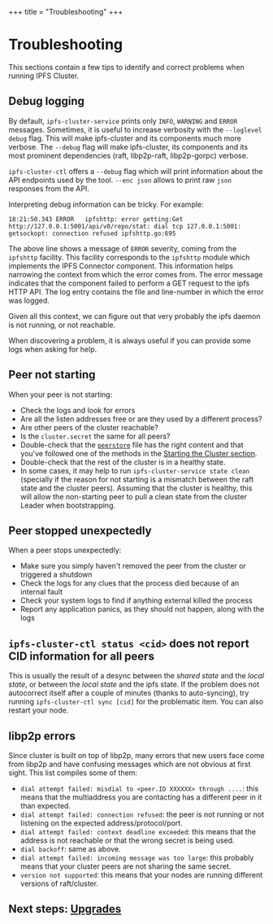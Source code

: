 +++
title = "Troubleshooting"
+++

# Troubleshooting

This sections contain a few tips to identify and correct problems when running IPFS Cluster.

## Debug logging

By default, `ipfs-cluster-service` prints only `INFO`, `WARNING` and `ERROR` messages. Sometimes, it is useful to increase verbosity with the `--loglevel debug` flag. This will make ipfs-cluster and its components much more verbose. The `--debug` flag will make ipfs-cluster, its components and its most prominent dependencies (raft, libp2p-raft, libp2p-gorpc) verbose.

`ipfs-cluster-ctl` offers a `--debug` flag which will print information about the API endpoints used by the tool. `--enc json` allows to print raw `json` responses from the API.

Interpreting debug information can be tricky. For example:

```
18:21:50.343 ERROR   ipfshttp: error getting:Get http://127.0.0.1:5001/api/v0/repo/stat: dial tcp 127.0.0.1:5001: getsockopt: connection refused ipfshttp.go:695
```

The above line shows a message of `ERROR` severity, coming from the `ipfshttp` facility. This facility corresponds to the `ipfshttp` module which implements the IPFS Connector component. This information helps narrowing the context from which the error comes from. The error message indicates that the component failed to perform a GET request to the ipfs HTTP API. The log entry contains the file and line-number in which the error was logged.

Given all this context, we can figure out that very probably the ipfs daemon is not running, or not reachable.

When discovering a problem, it is always useful if you can provide some logs when asking for help.

## Peer not starting

When your peer is not starting:

* Check the logs and look for errors
* Are all the listen addresses free or are they used by a different process?
* Are other peers of the cluster reachable?
* Is the `cluster.secret` the same for all peers?
* Double-check that the [`peerstore`](/documentation/configuration/#the-peerstore-file) file has the right content and that you've followed one of the methods in the [Starting the Cluster section](/documentation/starting).
* Double-check that the rest of the cluster is in a healthy state.
* In some cases, it may help to run `ipfs-cluster-service state clean` (specially if the reason for not starting is a mismatch between the raft state and the cluster peers). Assuming that the cluster is healthy, this will allow the non-starting peer to pull a clean state from the cluster Leader when bootstrapping.

## Peer stopped unexpectedly

When a peer stops unexpectedly:

* Make sure you simply haven't removed the peer from the cluster or triggered a shutdown
* Check the logs for any clues that the process died because of an internal fault
* Check your system logs to find if anything external killed the process
* Report any application panics, as they should not happen, along with the logs

## `ipfs-cluster-ctl status <cid>` does not report CID information for all peers

This is usually the result of a desync between the *shared state* and the *local state*, or between the *local state* and the ipfs state. If the problem does not autocorrect itself after a couple of minutes (thanks to auto-syncing), try running `ipfs-cluster-ctl sync [cid]` for the problematic item. You can also restart your node.

## libp2p errors

Since cluster is built on top of libp2p, many errors that new users face come from libp2p and have confusing messages which are not obvious at first sight. This list compiles some of them:

* `dial attempt failed: misdial to <peer.ID XXXXXX> through ....`: this means that the multiaddress you are contacting has a different peer in it than expected.
* `dial attempt failed: connection refused`: the peer is not running or not listening on the expected address/protocol/port.
* `dial attempt failed: context deadline exceeded`: this means that the address is not reachable or that the wrong secret is being used.
* `dial backoff`: same as above.
* `dial attempt failed: incoming message was too large`: this probably means that your cluster peers are not sharing the same secret.
* `version not supported`: this means that your nodes are running different versions of raft/cluster.



## Next steps: [Upgrades](/documentation/upgrades)
